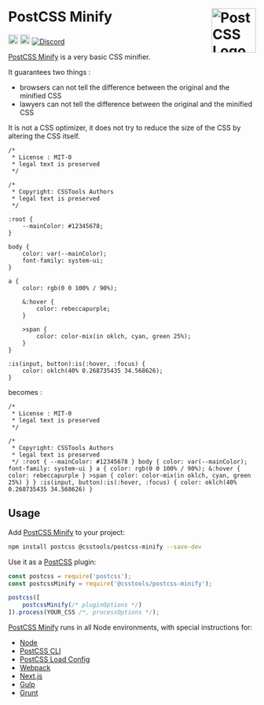 # PostCSS Minify [<img src="https://postcss.github.io/postcss/logo.svg" alt="PostCSS Logo" width="90" height="90" align="right">][PostCSS]

[<img alt="npm version" src="https://img.shields.io/npm/v/@csstools/postcss-minify.svg" height="20">][npm-url] [<img alt="Build Status" src="https://github.com/csstools/postcss-plugins/workflows/test/badge.svg" height="20">][cli-url] [<img alt="Discord" src="https://shields.io/badge/Discord-5865F2?logo=discord&logoColor=white">][discord]

[PostCSS Minify] is a very basic CSS minifier.

It guarantees two things :
- browsers can not tell the difference between the original and the minified CSS
- lawyers can not tell the difference between the original and the minified CSS

It is not a CSS optimizer, it does not try to reduce the size of the CSS by altering the CSS itself.

```pcss
/*
 * License : MIT-0
 * legal text is preserved
 */

/*
 * Copyright: CSSTools Authors
 * legal text is preserved
 */

:root {
	--mainColor: #12345678;
}

body {
	color: var(--mainColor);
	font-family: system-ui;
}

a {
	color: rgb(0 0 100% / 90%);

	&:hover {
		color: rebeccapurple;
	}

	>span {
		color: color-mix(in oklch, cyan, green 25%);
	}
}

:is(input, button):is(:hover, :focus) {
	color: oklch(40% 0.268735435 34.568626);
}
```

becomes :

```pcss
/*
 * License : MIT-0
 * legal text is preserved
 */

/*
 * Copyright: CSSTools Authors
 * legal text is preserved
 */ :root { --mainColor: #12345678 } body { color: var(--mainColor); font-family: system-ui } a { color: rgb(0 0 100% / 90%); &:hover { color: rebeccapurple } >span { color: color-mix(in oklch, cyan, green 25%) } } :is(input, button):is(:hover, :focus) { color: oklch(40% 0.268735435 34.568626) }
```

## Usage

Add [PostCSS Minify] to your project:

```bash
npm install postcss @csstools/postcss-minify --save-dev
```

Use it as a [PostCSS] plugin:

```js
const postcss = require('postcss');
const postcssMinify = require('@csstools/postcss-minify');

postcss([
	postcssMinify(/* pluginOptions */)
]).process(YOUR_CSS /*, processOptions */);
```

[PostCSS Minify] runs in all Node environments, with special
instructions for:

- [Node](INSTALL.md#node)
- [PostCSS CLI](INSTALL.md#postcss-cli)
- [PostCSS Load Config](INSTALL.md#postcss-load-config)
- [Webpack](INSTALL.md#webpack)
- [Next.js](INSTALL.md#nextjs)
- [Gulp](INSTALL.md#gulp)
- [Grunt](INSTALL.md#grunt)

[cli-url]: https://github.com/csstools/postcss-plugins/actions/workflows/test.yml?query=workflow/test

[discord]: https://discord.gg/bUadyRwkJS
[npm-url]: https://www.npmjs.com/package/@csstools/postcss-minify

[PostCSS]: https://github.com/postcss/postcss
[PostCSS Minify]: https://github.com/csstools/postcss-plugins/tree/main/plugins/postcss-minify
